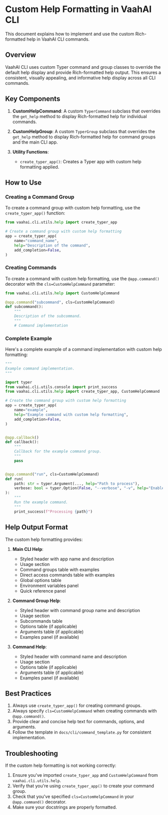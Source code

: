 # Custom Help Formatting in VaahAI CLI

This document explains how to implement and use the custom Rich-formatted help in VaahAI CLI commands.

## Overview

VaahAI CLI uses custom Typer command and group classes to override the default help display and provide Rich-formatted help output. This ensures a consistent, visually appealing, and informative help display across all CLI commands.

## Key Components

1. **CustomHelpCommand**: A custom `TyperCommand` subclass that overrides the `get_help` method to display Rich-formatted help for individual commands.

2. **CustomHelpGroup**: A custom `TyperGroup` subclass that overrides the `get_help` method to display Rich-formatted help for command groups and the main CLI app.

3. **Utility Functions**:
   - `create_typer_app()`: Creates a Typer app with custom help formatting applied.

## How to Use

### Creating a Command Group

To create a command group with custom help formatting, use the `create_typer_app()` function:

```python
from vaahai.cli.utils.help import create_typer_app

# Create a command group with custom help formatting
app = create_typer_app(
    name="command_name",
    help="Description of the command",
    add_completion=False,
)
```

### Creating Commands

To create a command with custom help formatting, use the `@app.command()` decorator with the `cls=CustomHelpCommand` parameter:

```python
from vaahai.cli.utils.help import CustomHelpCommand

@app.command("subcommand", cls=CustomHelpCommand)
def subcommand():
    """
    Description of the subcommand.
    """
    # Command implementation
```

### Complete Example

Here's a complete example of a command implementation with custom help formatting:

```python
"""
Example command implementation.
"""

import typer
from vaahai.cli.utils.console import print_success
from vaahai.cli.utils.help import create_typer_app, CustomHelpCommand

# Create the command group with custom help formatting
app = create_typer_app(
    name="example",
    help="Example command with custom help formatting",
    add_completion=False,
)


@app.callback()
def callback():
    """
    Callback for the example command group.
    """
    pass


@app.command("run", cls=CustomHelpCommand)
def run(
    path: str = typer.Argument(..., help="Path to process"),
    verbose: bool = typer.Option(False, "--verbose", "-v", help="Enable verbose output"),
):
    """
    Run the example command.
    """
    print_success(f"Processing {path}")
```

## Help Output Format

The custom help formatting provides:

1. **Main CLI Help**:
   - Styled header with app name and description
   - Usage section
   - Command groups table with examples
   - Direct access commands table with examples
   - Global options table
   - Environment variables panel
   - Quick reference panel

2. **Command Group Help**:
   - Styled header with command group name and description
   - Usage section
   - Subcommands table
   - Options table (if applicable)
   - Arguments table (if applicable)
   - Examples panel (if available)

3. **Command Help**:
   - Styled header with command name and description
   - Usage section
   - Options table (if applicable)
   - Arguments table (if applicable)
   - Examples panel (if available)

## Best Practices

1. Always use `create_typer_app()` for creating command groups.
2. Always specify `cls=CustomHelpCommand` when creating commands with `@app.command()`.
3. Provide clear and concise help text for commands, options, and arguments.
4. Follow the template in `docs/cli/command_template.py` for consistent implementation.

## Troubleshooting

If the custom help formatting is not working correctly:

1. Ensure you've imported `create_typer_app` and `CustomHelpCommand` from `vaahai.cli.utils.help`.
2. Verify that you're using `create_typer_app()` to create your command group.
3. Check that you've specified `cls=CustomHelpCommand` in your `@app.command()` decorator.
4. Make sure your docstrings are properly formatted.

